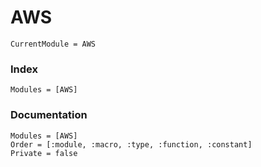 # AWS

```@meta
CurrentModule = AWS
```

### Index
```@index
Modules = [AWS]
```

### Documentation
```@autodocs
Modules = [AWS]
Order = [:module, :macro, :type, :function, :constant]
Private = false
```
